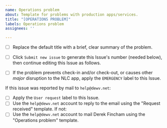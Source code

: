 ```yaml
---
name: Operations problem
about: Template for problems with production apps/services.
title: "[OPERATIONS PROBLEM]"
labels: Operations problem
assignees: ''

---
```


- [ ] Replace the default title with a brief, clear summary of the problem.
- [ ] Click `Submit new issue` to generate this Issue's number (needed below), then continue editing this Issue as follows.

- [ ] If the problem prevents check-in and/or check-out, or causes other *major* disruption to the NLC app, apply the `EMERGENCY` label to this Issue.

If this issue was reported by mail to `help@dewv.net`:
- [ ] Apply the `User request` label to this Issue.
- [ ] Use the `help@dewv.net` account to reply to the email using the "Request received" template.
If not:
- [ ] Use the `help@dewv.net` account to mail Derek Fincham using the "Operations problem" template.
